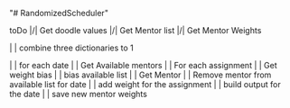 "# RandomizedScheduler" 


toDo
|/| Get doodle values
|/| Get Mentor list
|/| Get Mentor Weights

| | combine three dictionaries to 1

| | for each date
| | 	Get Available mentors
| | 	For each assignment
| | 		Get weight bias
| | 		bias available list
| | 		Get Mentor
| | 		Remove mentor from available list for date
| | 		add weight for the assignment
| | 		build output for the date
| | 	save new mentor weights
